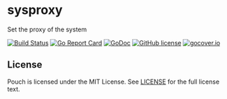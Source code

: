 # sysproxy

Set the proxy of the system

[![Build Status](https://travis-ci.org/wzshiming/sysproxy.svg?branch=master)](https://travis-ci.org/wzshiming/sysproxy)
[![Go Report Card](https://goreportcard.com/badge/github.com/wzshiming/sysproxy)](https://goreportcard.com/report/github.com/wzshiming/sysproxy)
[![GoDoc](https://godoc.org/github.com/wzshiming/sysproxy?status.svg)](https://godoc.org/github.com/wzshiming/sysproxy)
[![GitHub license](https://img.shields.io/github/license/wzshiming/sysproxy.svg)](https://github.com/wzshiming/sysproxy/blob/master/LICENSE)
[![gocover.io](https://gocover.io/_badge/github.com/wzshiming/sysproxy)](https://gocover.io/github.com/wzshiming/sysproxy)

## License

Pouch is licensed under the MIT License. See [LICENSE](https://github.com/wzshiming/sysproxy/blob/master/LICENSE) for the full license text.